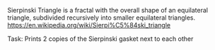 Sierpinski Triangle is a fractal with the overall shape of an equilateral triangle, subdivided recursively into smaller equilateral triangles. 
https://en.wikipedia.org/wiki/Sierpi%C5%84ski_triangle

Task: Prints 2 copies of the Sierpinski gasket next to each other 